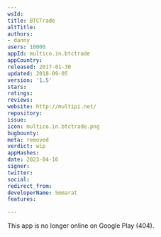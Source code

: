 ```yaml
---
wsId: 
title: BTCTrade
altTitle: 
authors:
- danny
users: 10000
appId: multico.in.btctrade
appCountry: 
released: 2017-01-30
updated: 2018-09-05
version: '1.5'
stars: 
ratings: 
reviews: 
website: http://multipi.net/
repository: 
issue: 
icon: multico.in.btctrade.png
bugbounty: 
meta: removed
verdict: wip
appHashes: 
date: 2023-04-16
signer: 
twitter: 
social: 
redirect_from: 
developerName: Smmarat
features: 

---
```


This app is no longer online on Google Play (404).
